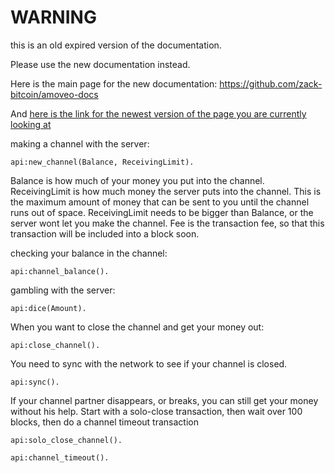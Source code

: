 WARNING
========

this is an old expired version of the documentation.

Please use the new documentation instead. 

Here is the main page for the new documentation: https://github.com/zack-bitcoin/amoveo-docs 

And [here is the link for the newest version of the page you are currently looking at](https://github.com/zack-bitcoin/amoveo-docs/blob/master//api/using_channels.md)

making a channel with the server:

```
api:new_channel(Balance, ReceivingLimit).
```

Balance is how much of your money you put into the channel.
ReceivingLimit is how much money the server puts into the channel.
This is the maximum amount of money that can be sent to you until the channel runs out of space. ReceivingLimit needs to be bigger than Balance, or the server wont let you make the channel.
Fee is the transaction fee, so that this transaction will be included into a block soon.


checking your balance in the channel:
```
api:channel_balance().
```


gambling with the server:
```
api:dice(Amount).
```


When you want to close the channel and get your money out:
```
api:close_channel().
```
You  need to sync with the network to see if your channel is closed.
```
api:sync().
```

If your channel partner disappears, or breaks, you can still get your money without his help. Start with a solo-close transaction, then wait over 100 blocks, then do a channel timeout transaction
```
api:solo_close_channel().
```
```
api:channel_timeout().
```
